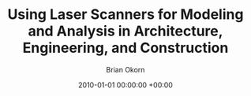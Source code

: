 ---
layout: post
title:  "Using Laser Scanners for Modeling and Analysis in Architecture, Engineering, and Construction"
date:   2010-01-01 00:00:00 +00:00
image: /images/lidar.jpg
categories: research
author: "Brian Okorn"
venue: "Conference on Information Sciences and Systems (CISS)"
authors: "Daniel Huber, Burcu Akinci, Pingbo Tang, Antonio Adan, <strong>Brian Okorn</strong>, Xuehan Xiong"
pdf: https://www.researchgate.net/profile/Pingbo-Tang/publication/224138298_Using_laser_scanners_for_modeling_and_analysis_in_architecture_engineering_and_construction/links/0fcfd50b8dccfc1c40000000/Using-laser-scanners-for-modeling-and-analysis-in-architecture-engineering-and-construction.pdf
---